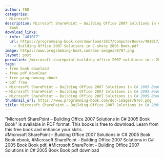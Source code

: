 ```yaml
---
author: TBD
categories:
- Microsoft
description: Microsoft SharePoint – Building Office 2007 Solutions in C# 2005 Book
  Book
download_links:
- info: '401017'
  url: https://programming-book.com/download/2017/ComputerBooks/401017/Microsoft SharePoint
    - Building Office 2007 Solutions in C-sharp 2005 Book.pdf
image: https://www.programming-book.com/doc-images/8707.png
layout: post
permalink: /microsoft-sharepoint-building-office-2007-solutions-in-c-2005-book-book.html
tags:
- free book download
- free pdf download
- free programming ebook
- pdf free
- Microsoft SharePoint – Building Office 2007 Solutions in C# 2005 Book Book ebook
- Microsoft SharePoint – Building Office 2007 Solutions in C# 2005 Book Book pdf
- Microsoft SharePoint – Building Office 2007 Solutions in C# 2005 Book Book pdf download
thumbnail_url: https://www.programming-book.com/doc-images/8707.png
title: Microsoft SharePoint – Building Office 2007 Solutions in C# 2005 Book Book
---
```


 
<div class="item-desc text-justify">
  "Microsoft SharePoint – Building Office 2007 Solutions in C# 2005 Book Book" is available in PDF format. This books is free to download. Learn from this free book and enhance your skills.
  <br>
  #Microsoft SharePoint – Building Office 2007 Solutions in C# 2005 Book Book ebook, #Microsoft SharePoint – Building Office 2007 Solutions in C# 2005 Book Book pdf, #Microsoft SharePoint – Building Office 2007 Solutions in C# 2005 Book Book pdf download
</div>